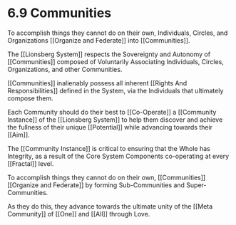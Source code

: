 # 6.9 Communities
To accomplish things they cannot do on their own, Individuals, Circles, and Organizations [[Organize and Federate]] into [[Communities]].    

The [[Lionsberg System]] respects the Sovereignty and Autonomy of [[Communities]] composed of Voluntarily Associating Individuals, Circles, Organizations, and other Communities. 

[[Communities]] inalienably possess all inherent [[Rights And Responsibilities]] defined in the System, via the Individuals that ultimately compose them. 

Each Community should do their best to [[Co-Operate]] a [[Community Instance]] of the [[Lionsberg System]] to help them discover and achieve the fullness of their unique [[Potential]] while advancing towards their [[Aim]]. 

The [[Community Instance]] is critical to ensuring that the Whole has Integrity, as a result of the Core System Components co-operating at every [[Fractal]] level. 

To accomplish things they cannot do on their own, [[Communities]] [[Organize and Federate]] by forming Sub-Communities and Super-Communities. 

As they do this, they advance towards the ultimate unity of the [[Meta Community]] of [[One]] and [[All]] through Love. 





